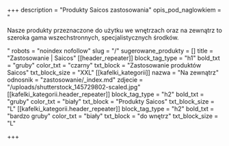 +++
description = "Produkty Saicos zastosowania"
opis_pod_naglowkiem = "<p>Nasze produkty przeznaczone do użytku we wnętrzach oraz na zewnątrz to szeroka gama wszechstronnych, specjalistycznych środków.</p>"
robots = "noindex nofollow"
slug = "/"
sugerowane_produkty = []
title = "Zastosowanie | Saicos"
[[header_repeater]]
block_tag_type = "h1"
bold_txt = "gruby"
color_txt = "czarny"
txt_block = "Zastosowanie produktów Saicos"
txt_block_size = "XXL"
[[kafelki_kategorii]]
nazwa = "Na zewnątrz"
odnosnik = "zastosowanie/_index.md"
zdjecie = "/uploads/shutterstock_145729802-scaled.jpg"
[[kafelki_kategorii.header_repeater]]
block_tag_type = "h2"
bold_txt = "gruby"
color_txt = "biały"
txt_block = "Produkty Saicos"
txt_block_size = "L"
[[kafelki_kategorii.header_repeater]]
block_tag_type = "h2"
bold_txt = "bardzo gruby"
color_txt = "biały"
txt_block = "do wnętrz"
txt_block_size = "L"

+++
